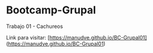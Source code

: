 # Bootcamp-Grupal
Trabajo 01 - Cachureos

Link para visitar: [https://manudve.github.io/BC-Grupal01] (https://manudve.github.io/BC-Grupal01)